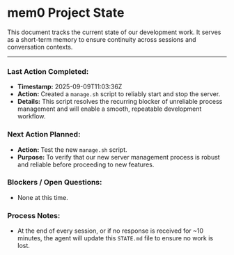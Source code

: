 # mem0 Project State

This document tracks the current state of our development work. It serves as a short-term memory to ensure continuity across sessions and conversation contexts.

---

### Last Action Completed:

*   **Timestamp:** 2025-09-09T11:03:36Z
*   **Action:** Created a `manage.sh` script to reliably start and stop the server.
*   **Details:** This script resolves the recurring blocker of unreliable process management and will enable a smooth, repeatable development workflow.

### Next Action Planned:

*   **Action:** Test the new `manage.sh` script.
*   **Purpose:** To verify that our new server management process is robust and reliable before proceeding to new features.

### Blockers / Open Questions:

*   None at this time.

### Process Notes:

*   At the end of every session, or if no response is received for ~10 minutes, the agent will update this `STATE.md` file to ensure no work is lost.

